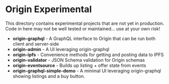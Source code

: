 # Origin Experimental

This directory contains experimental projects that are not yet in production.
Code in here may not be well tested or maintained... use at your own risk!

- **origin-graphql** - A GraphQL interface to Origin that can be run both client and server-side
- **origin-admin** - A UI leveraging origin-graphql
- **origin-ipfs** - Convenience methods for getting and posting data to IPFS
- **origin-validator** - JSON Schema validation for Origin schemas
- **origin-eventsource** - Builds up listing + offer state from events
- **origin-graphql-simple-demo** - A minimal UI leveraging origin-graphql showing listings and a buy button.
